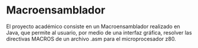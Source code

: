 # Macroensamblador
El proyecto académico consiste en un Macroensamblador realizado en Java, que permite al usuario, por medio de una interfaz gráfica, resolver las directivas MACROS de un archivo .asm para el microprocesador z80. 
